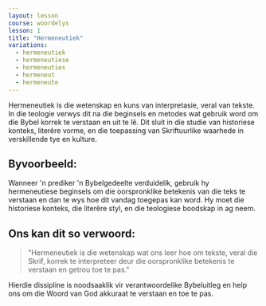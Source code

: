 ```yaml
---
layout: lesson
course: woordelys
lesson: 1
title: "Hermeneutiek"
variations:
  - hermeneutiek
  - hermeneutiese
  - hermeneuties
  - hermeneut
  - hermeneute
---
```


Hermeneutiek is die wetenskap en kuns van interpretasie, veral van tekste. In die teologie verwys dit na die beginsels en metodes wat gebruik word om die Bybel korrek te verstaan en uit te lê. Dit sluit in die studie van historiese konteks, literêre vorme, en die toepassing van Skriftuurlike waarhede in verskillende tye en kulture.

## Byvoorbeeld:

Wanneer 'n prediker 'n Bybelgedeelte verduidelik, gebruik hy hermeneutiese beginsels om die oorspronklike betekenis van die teks te verstaan en dan te wys hoe dit vandag toegepas kan word. Hy moet die historiese konteks, die literêre styl, en die teologiese boodskap in ag neem.

## Ons kan dit so verwoord:

> "Hermeneutiek is die wetenskap wat ons leer hoe om tekste, veral die Skrif, korrek te interpreteer deur die oorspronklike betekenis te verstaan en getrou toe te pas."

Hierdie dissipline is noodsaaklik vir verantwoordelike Bybeluitleg en help ons om die Woord van God akkuraat te verstaan en toe te pas.
